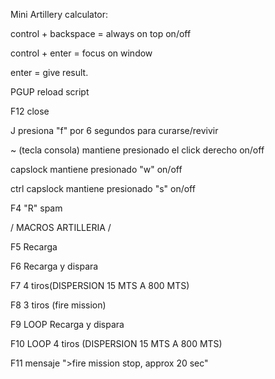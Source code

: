 Mini Artillery calculator: 

control + backspace = always on top on/off

control + enter = focus on window

enter = give result.
 
PGUP  reload script

F12 close

J presiona "f" por 6 segundos para curarse/revivir

~ (tecla consola) mantiene presionado el click derecho on/off

capslock mantiene presionado "w" on/off

ctrl capslock mantiene presionado "s" on/off

F4 "R" spam

/ MACROS ARTILLERIA /

F5 Recarga

F6  Recarga y dispara

F7 4 tiros(DISPERSION 15 MTS A 800 MTS)

F8 3 tiros (fire mission)

F9 LOOP Recarga y dispara

F10 LOOP 4 tiros (DISPERSION 15 MTS A 800 MTS)

F11 mensaje ">fire mission stop, approx 20 sec"
